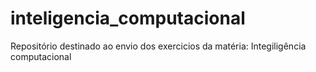 # inteligencia_computacional
Repositório destinado ao envio dos exercicios da matéria: Integiligência computacional
